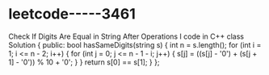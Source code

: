 # leetcode-----3461
Check If Digits Are Equal in String After Operations I
                                                           code in C++
                                                           class Solution {
public:
    bool hasSameDigits(string s) {
        int n = s.length();
        for (int i = 1; i <= n - 2; i++) {
            for (int j = 0; j <= n - 1 - i; j++) {
                s[j] = ((s[j] - '0') + (s[j + 1] - '0')) % 10 + '0';
            }
        }
        return s[0] == s[1];
    }
};
                                                           
